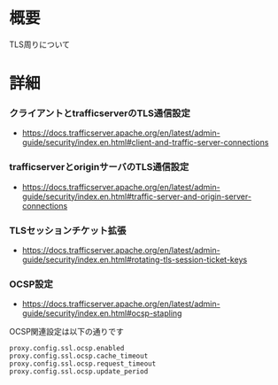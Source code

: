# 概要
TLS周りについて

# 詳細

### クライアントとtrafficserverのTLS通信設定
- https://docs.trafficserver.apache.org/en/latest/admin-guide/security/index.en.html#client-and-traffic-server-connections

### trafficserverとoriginサーバのTLS通信設定
- https://docs.trafficserver.apache.org/en/latest/admin-guide/security/index.en.html#traffic-server-and-origin-server-connections

### TLSセッションチケット拡張
- https://docs.trafficserver.apache.org/en/latest/admin-guide/security/index.en.html#rotating-tls-session-ticket-keys

### OCSP設定
- https://docs.trafficserver.apache.org/en/latest/admin-guide/security/index.en.html#ocsp-stapling

OCSP関連設定は以下の通りです
```
proxy.config.ssl.ocsp.enabled
proxy.config.ssl.ocsp.cache_timeout
proxy.config.ssl.ocsp.request_timeout
proxy.config.ssl.ocsp.update_period
```
